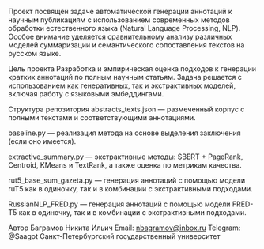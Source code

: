 Проект посвящён задаче автоматической генерации аннотаций к научным публикациям с использованием современных методов обработки естественного языка (Natural Language Processing, NLP). Особое внимание уделяется сравнительному анализу различных моделей суммаризации и семантического сопоставления текстов на русском языке.

Цель проекта
Разработка и эмпирическая оценка подходов к генерации кратких аннотаций по полным научным статьям. Задача решается с использованием как генеративных, так и экстрактивных моделей, включая работу с языковыми эмбеддингами.

Структура репозитория
abstracts_texts.json — размеченный корпус с полными текстами и соответствующими аннотациями.

baseline.py — реализация метода на основе выделения заключения (если оно имеется).

extractive_summary.py — экстрактивные методы: SBERT + PageRank, Centroid, KMeans и TextRank, а также оценка по метрикам качества.

rut5_base_sum_gazeta.py — генерация аннотаций с помощью модели ruT5 как в одиночку, так и в комбинации с экстрактивными подходами. 

RussianNLP_FRED.py — генерация аннотаций с помощью модели FRED-T5 как в одиночку, так и в комбинации с экстрактивными подходами.

Автор
Баграмов Никита Ильич
Email: nbagramov@inbox.ru
Telegram: @Saagot
Санкт-Петербургский государственный университет
